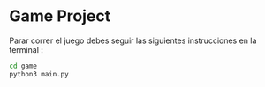 # Game Project

Parar correr el juego debes seguir las siguientes instrucciones en la terminal :

```sh
cd game
python3 main.py
```
